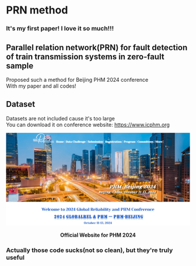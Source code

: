 # PRN method
### It's my first paper! I love it so much!!!
## Parallel relation network(PRN) for fault detection of train transmission systems in zero-fault sample  
Proposed such a method for Beijing PHM 2024 conference  
With my paper and all codes!  

## Dataset  
Datasets are not included cause it's too large  
You can download it on conference website: https://www.icphm.org  

![Official Website for PHM 2024](pics/web.png)
<p align="center"><strong>Official Website for PHM 2024</span></p>  


### Actually those code sucks(not so clean), but they're truly useful



